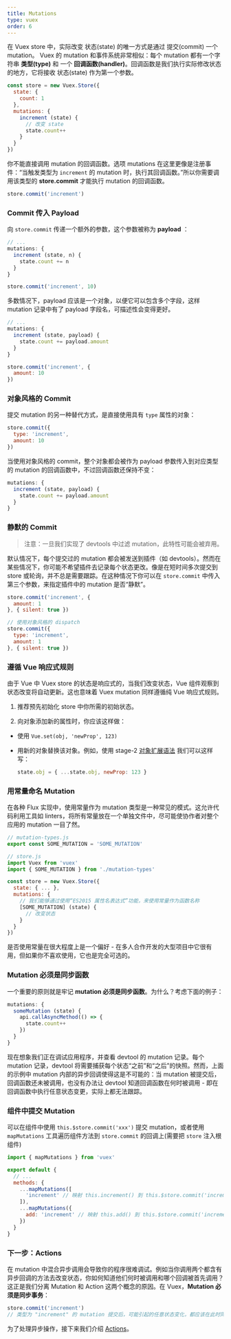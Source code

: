 ```yaml
---
title: Mutations
type: vuex
order: 6
---
```


在 Vuex store 中，实际改变 状态(state) 的唯一方式是通过 提交(commit) 一个 mutation。 Vuex 的 mutation 和事件系统非常相似：每个 mutation 都有一个字符串 **类型(type)** 和 一个 **回调函数(handler)**。回调函数是我们执行实际修改状态的地方，它将接收 状态(state) 作为第一个参数。

``` js
const store = new Vuex.Store({
  state: {
    count: 1
  },
  mutations: {
    increment (state) {
      // 改变 state
      state.count++
    }
  }
})
```

你不能直接调用 mutation 的回调函数。选项 mutations 在这里更像是注册事件：“当触发类型为 `increment` 的 mutation 时，执行其回调函数。”所以你需要调用该类型的 **store.commit** 才能执行 mutation 的回调函数。

``` js
store.commit('increment')
```

### Commit 传入 Payload

向 `store.commit` 传递一个额外的参数，这个参数被称为 **payload** ：

``` js
// ...
mutations: {
  increment (state, n) {
    state.count += n
  }
}
```
``` js
store.commit('increment', 10)
```

多数情况下，payload 应该是一个对象，以便它可以包含多个字段，这样 mutation 记录中有了 payload 字段名，可描述性会变得更好。

``` js
// ...
mutations: {
  increment (state, payload) {
    state.count += payload.amount
  }
}
```
``` js
store.commit('increment', {
  amount: 10
})
```

### 对象风格的 Commit

提交 mutation 的另一种替代方式，是直接使用具有 `type` 属性的对象：

``` js
store.commit({
  type: 'increment',
  amount: 10
})
```

当使用对象风格的 commit，整个对象都会被作为 payload 参数传入到对应类型的 mutation 的回调函数中，不过回调函数还保持不变：

``` js
mutations: {
  increment (state, payload) {
    state.count += payload.amount
  }
}
```

### 静默的 Commit

> 注意：一旦我们实现了 devtools 中过滤 mutation，此特性可能会被弃用。

默认情况下，每个提交过的 mutation 都会被发送到插件（如 devtools）。然而在某些情况下，你可能不希望插件去记录每个状态更改。像是在短时间多次提交到 store 或轮询，并不总是需要跟踪。在这种情况下你可以在 `store.commit` 中传入第三个参数，来指定插件中的 mutation 是否“静默”。

``` js
store.commit('increment', {
  amount: 1
}, { silent: true })

// 使用对象风格的 dispatch
store.commit({
  type: 'increment',
  amount: 1
}, { silent: true })
```

### 遵循 Vue 响应式规则

由于 Vue 中 Vuex store 的状态是响应式的，当我们改变状态，Vue 组件观察到状态改变将自动更新。这也意味着 Vuex mutation 同样遵循纯 Vue 响应式规则。

1. 推荐预先初始化 store 中你所需的初始状态。

2. 向对象添加新的属性时，你应该这样做：

  - 使用 `Vue.set(obj, 'newProp', 123)`

  - 用新的对象替换该对象。例如，使用 stage-2 [对象扩展语法](https://github.com/sebmarkbage/ecmascript-rest-spread) 我们可以这样写：

    ``` js
    state.obj = { ...state.obj, newProp: 123 }
    ```

### 用常量命名 Mutation

在各种 Flux 实现中，使用常量作为 mutation 类型是一种常见的模式。这允许代码利用工具如 linters，将所有常量放在一个单独文件中，尽可能使协作者对整个应用的 mutation 一目了然。

``` js
// mutation-types.js
export const SOME_MUTATION = 'SOME_MUTATION'
```

``` js
// store.js
import Vuex from 'vuex'
import { SOME_MUTATION } from './mutation-types'

const store = new Vuex.Store({
  state: { ... },
  mutations: {
    // 我们能够通过使用“ES2015 属性名表达式”功能，来使用常量作为函数名称
    [SOME_MUTATION] (state) {
      // 改变状态
    }
  }
})
```

是否使用常量在很大程度上是一个偏好 - 在多人合作开发的大型项目中它很有用，但如果你不喜欢使用，它也是完全可选的。

### Mutation 必须是同步函数

一个重要的原则就是牢记 **mutation 必须是同步函数**。为什么？考虑下面的例子：

``` js
mutations: {
  someMutation (state) {
    api.callAsyncMethod(() => {
      state.count++
    })
  }
}
```

现在想象我们正在调试应用程序，并查看 devtool 的 mutation 记录。每个 mutation 记录，devtool 将需要捕获每个状态“之前”和“之后”的快照。然而，上面的示例中 mutation 内部的异步回调使得这是不可能的：当 mutation 被提交后，回调函数还未被调用，也没有办法让 devtool 知道回调函数在何时被调用 - 即在回调函数中执行任意状态变更，实际上都无法跟踪。

### 组件中提交 Mutation

可以在组件中使用 `this.$store.commit('xxx')` 提交 mutation，或者使用 `mapMutations` 工具遍历组件方法到 `store.commit` 的回调上(需要把 `store` 注入根组件)

``` js
import { mapMutations } from 'vuex'

export default {
  // ...
  methods: {
    ...mapMutations([
      'increment' // 映射 this.increment() 到 this.$store.commit('increment')
    ]),
    ...mapMutations({
      add: 'increment' // 映射 this.add() 到 this.$store.commit('increment')
    })
  }
}
```

### 下一步：Actions

在 mutation 中混合异步调用会导致你的程序很难调试。例如当你调用两个都含有异步回调的方法去改变状态，你如何知道他们何时被调用和哪个回调被首先调用？这正是我们分离 Mutation 和 Action 这两个概念的原因。在 Vuex，**Mutation 必须是同步事务**：

``` js
store.commit('increment')
// 类型为 "increment" 的 mutation 提交后，可能引起的任意状态变化，都应该在此时同步完成
```

为了处理异步操作，接下来我们介绍 [Actions](actions.html)。
